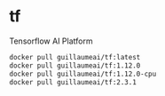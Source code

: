 # tf
Tensorflow AI Platform

```sh
docker pull guillaumeai/tf:latest
docker pull guillaumeai/tf:1.12.0
docker pull guillaumeai/tf:1.12.0-cpu
docker pull guillaumeai/tf:2.3.1
```
